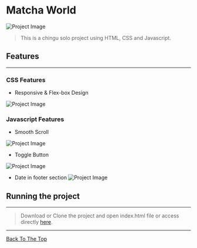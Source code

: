 # Matcha World

![Project Image](https://postfiles.pstatic.net/MjAyMTAzMzBfMTY2/MDAxNjE3MDk5NTE1NzY5.RKg1_4lUZBsBUXTWa5aeADu--OgQn6me2ifpAwKZshAg.EpzoUQn2yHAnORt_PzDuKT6-Iya-nqg4_Fdk-ta4fn4g.JPEG.qkralstntntn/header.jpg?type=w773)

> This is a chingu solo project using HTML, CSS and Javascript.

## Features

---

### CSS Features

- Responsive & Flex-box Design

![Project Image](https://postfiles.pstatic.net/MjAyMTAzMzBfNDkg/MDAxNjE3MTA0OTkwNDAy.UEufa6Kos7LMmvu-OWmbWt8L3yP_hQwaTok6a-dJXeQg.ZIeBAO-wDZHecHRTe7n52FUUheOX1vT0eiznP2d3qGMg.GIF.qkralstntntn/responsive.gif?type=w773)

### Javascript Features

- Smooth Scroll

![Project Image](https://postfiles.pstatic.net/MjAyMTAzMzBfMTcy/MDAxNjE3MTA0NTYwMzA1.HIkDUV1eF1LIWUOj8Dx7GB50BXNdmYhequiWlwepjmEg.cZAVoIsXB6-bNkTIG8iTWIE4giaDBPmFrztCp3Tw9QMg.GIF.qkralstntntn/smooth-scroll.gif?type=w773)

- Toggle Button

![Project Image](https://postfiles.pstatic.net/MjAyMTAzMzBfMjM1/MDAxNjE3MTA0NTY5MTM3.6yVZWUgs4XcQ2mxSAnUZ-3QGaW7o43uqzdgyerNTty4g.WvTdXvIkpkxhqZ6QoKczTXy4CnVYe3neZLG4HXWJmcwg.GIF.qkralstntntn/toggle.gif?type=w773)

- Date in footer section
  ![Project Image](https://postfiles.pstatic.net/MjAyMTAzMzBfMjU0/MDAxNjE3MTA2MTU3ODM3.6zeluxxwjxXQhPKHw4dhhGsLKUolW_BSVqOMkn9l2qIg.BdY-m8LwPJcxgg2vHIwIw6JmyJAARuh8VlbzjVgZQYMg.JPEG.qkralstntntn/Screenshot_3.jpg?type=w773)

## Running the project

---

> Download or Clone the project and open index.html file or access directly [here](https://matcha-world.netlify.app/).

---

[Back To The Top](#read-me-template)
